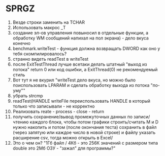 # SPRGZ

1) Везде строки заменить на TCHAR  
2) Использовать макрос _T  
3) создание эл-ов управления повыносил в отдельные функции, а обработку WM сообщений напихал на пол экрана) - дело вкуса конечно 
4) benchmark.writeTest - функция должна возвращать DWORD  как оно у тебя скомпилировалось? 
5) странно видеть  readTest в writeTest  
6) после ExitTestThread лучше всетаки делать штатный "выход из потока" return 0 или код ошибки, а ExitThread(0) не рекомендуемый стиль  
7) Вот тут я не вкурил "writeTest дело вкуса, но можно было поиспользовать LPARAM и сделать обработку выхода из потока "по-уму""  
8) убрать strcmp  
9) readTest(HANDLE writeFile  переиспользовать HANDLE в который только что записывали - не корректно  
10) Реализовать reate - process - close - return 
11) получить сохранение/вывод промежуточных данных по записи/чтению каждого блока, чтобы потом графики строить/считать M и D  
нужно накопить и потом (после окончания теста) сохранить в файл (через запятую или каждое число в новой строке) и файлу указать расширение csv, тогда можно открыть в Excel/  
12) Это о чем он? "1Гб файл / 4Кб - это 256К значений с размером типа double это 2Мб ОЗУ - "зажал" для программы?"  
